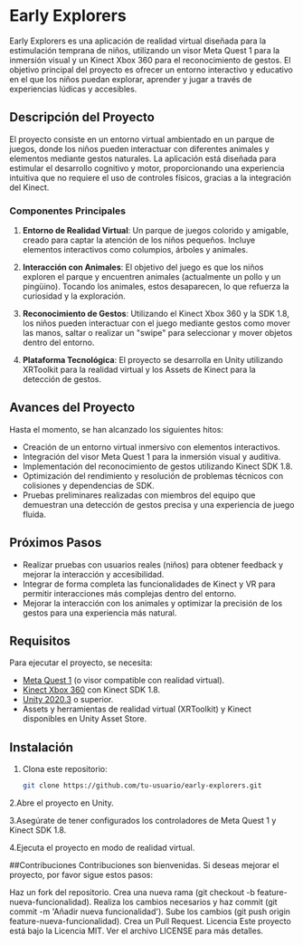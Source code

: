 # Early Explorers

Early Explorers es una aplicación de realidad virtual diseñada para la estimulación temprana de niños, utilizando un visor Meta Quest 1 para la inmersión visual y un Kinect Xbox 360 para el reconocimiento de gestos. El objetivo principal del proyecto es ofrecer un entorno interactivo y educativo en el que los niños puedan explorar, aprender y jugar a través de experiencias lúdicas y accesibles.

## Descripción del Proyecto

El proyecto consiste en un entorno virtual ambientado en un parque de juegos, donde los niños pueden interactuar con diferentes animales y elementos mediante gestos naturales. La aplicación está diseñada para estimular el desarrollo cognitivo y motor, proporcionando una experiencia intuitiva que no requiere el uso de controles físicos, gracias a la integración del Kinect.

### Componentes Principales

1. **Entorno de Realidad Virtual**: Un parque de juegos colorido y amigable, creado para captar la atención de los niños pequeños. Incluye elementos interactivos como columpios, árboles y animales.
   
2. **Interacción con Animales**: El objetivo del juego es que los niños exploren el parque y encuentren animales (actualmente un pollo y un pingüino). Tocando los animales, estos desaparecen, lo que refuerza la curiosidad y la exploración.

3. **Reconocimiento de Gestos**: Utilizando el Kinect Xbox 360 y la SDK 1.8, los niños pueden interactuar con el juego mediante gestos como mover las manos, saltar o realizar un "swipe" para seleccionar y mover objetos dentro del entorno.

4. **Plataforma Tecnológica**: El proyecto se desarrolla en Unity utilizando XRToolkit para la realidad virtual y los Assets de Kinect para la detección de gestos.

## Avances del Proyecto

Hasta el momento, se han alcanzado los siguientes hitos:

- Creación de un entorno virtual inmersivo con elementos interactivos.
- Integración del visor Meta Quest 1 para la inmersión visual y auditiva.
- Implementación del reconocimiento de gestos utilizando Kinect SDK 1.8.
- Optimización del rendimiento y resolución de problemas técnicos con colisiones y dependencias de SDK.
- Pruebas preliminares realizadas con miembros del equipo que demuestran una detección de gestos precisa y una experiencia de juego fluida.

## Próximos Pasos

- Realizar pruebas con usuarios reales (niños) para obtener feedback y mejorar la interacción y accesibilidad.
- Integrar de forma completa las funcionalidades de Kinect y VR para permitir interacciones más complejas dentro del entorno.
- Mejorar la interacción con los animales y optimizar la precisión de los gestos para una experiencia más natural.

## Requisitos

Para ejecutar el proyecto, se necesita:

- [Meta Quest 1](https://www.meta.com/quest/) (o visor compatible con realidad virtual).
- [Kinect Xbox 360](https://www.xbox.com/accessories/kinect) con Kinect SDK 1.8.
- [Unity 2020.3](https://unity.com/releases/2020-lts) o superior.
- Assets y herramientas de realidad virtual (XRToolkit) y Kinect disponibles en Unity Asset Store.

## Instalación

1. Clona este repositorio:
   ```bash
   git clone https://github.com/tu-usuario/early-explorers.git
2.Abre el proyecto en Unity.

3.Asegúrate de tener configurados los controladores de Meta Quest 1 y Kinect SDK 1.8.

4.Ejecuta el proyecto en modo de realidad virtual.

##Contribuciones
Contribuciones son bienvenidas. Si deseas mejorar el proyecto, por favor sigue estos pasos:

Haz un fork del repositorio.
Crea una nueva rama (git checkout -b feature-nueva-funcionalidad).
Realiza los cambios necesarios y haz commit (git commit -m 'Añadir nueva funcionalidad').
Sube los cambios (git push origin feature-nueva-funcionalidad).
Crea un Pull Request.
Licencia
Este proyecto está bajo la Licencia MIT. Ver el archivo LICENSE para más detalles.
